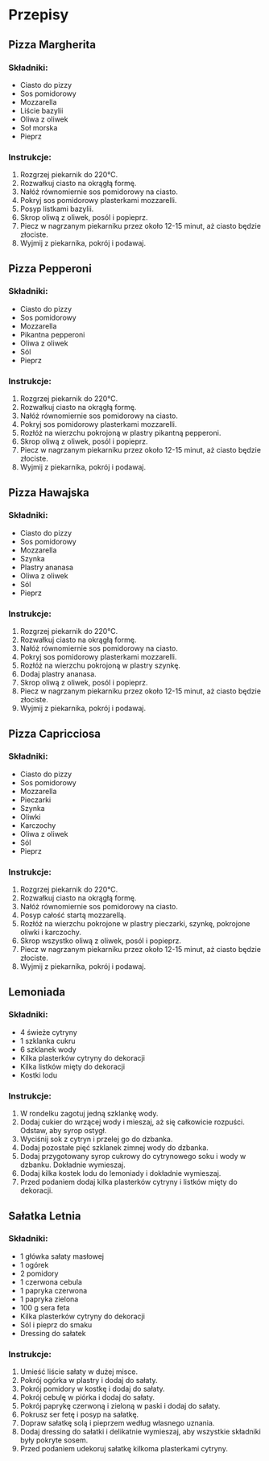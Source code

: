 # Przepisy

## Pizza Margherita

### Składniki:
- Ciasto do pizzy
- Sos pomidorowy
- Mozzarella
- Liście bazylii
- Oliwa z oliwek
- Soł morska
- Pieprz

### Instrukcje:
1. Rozgrzej piekarnik do 220°C.
2. Rozwałkuj ciasto na okrągłą formę.
3. Nałóż równomiernie sos pomidorowy na ciasto.
4. Pokryj sos pomidorowy plasterkami mozzarelli.
5. Posyp listkami bazylii.
6. Skrop oliwą z oliwek, posól i popieprz.
7. Piecz w nagrzanym piekarniku przez około 12-15 minut, aż ciasto będzie złociste.
8. Wyjmij z piekarnika, pokrój i podawaj.

## Pizza Pepperoni

### Składniki:
- Ciasto do pizzy
- Sos pomidorowy
- Mozzarella
- Pikantna pepperoni
- Oliwa z oliwek
- Sól
- Pieprz

### Instrukcje:
1. Rozgrzej piekarnik do 220°C.
2. Rozwałkuj ciasto na okrągłą formę.
3. Nałóż równomiernie sos pomidorowy na ciasto.
4. Pokryj sos pomidorowy plasterkami mozzarelli.
5. Rozłóż na wierzchu pokrojoną w plastry pikantną pepperoni.
6. Skrop oliwą z oliwek, posól i popieprz.
7. Piecz w nagrzanym piekarniku przez około 12-15 minut, aż ciasto będzie złociste.
8. Wyjmij z piekarnika, pokrój i podawaj.

## Pizza Hawajska

### Składniki:
- Ciasto do pizzy
- Sos pomidorowy
- Mozzarella
- Szynka
- Plastry ananasa
- Oliwa z oliwek
- Sól
- Pieprz

### Instrukcje:
1. Rozgrzej piekarnik do 220°C.
2. Rozwałkuj ciasto na okrągłą formę.
3. Nałóż równomiernie sos pomidorowy na ciasto.
4. Pokryj sos pomidorowy plasterkami mozzarelli.
5. Rozłóż na wierzchu pokrojoną w plastry szynkę.
6. Dodaj plastry ananasa.
7. Skrop oliwą z oliwek, posól i popieprz.
8. Piecz w nagrzanym piekarniku przez około 12-15 minut, aż ciasto będzie złociste.
9. Wyjmij z piekarnika, pokrój i podawaj.

## Pizza Capricciosa

### Składniki:
- Ciasto do pizzy
- Sos pomidorowy
- Mozzarella
- Pieczarki
- Szynka
- Oliwki
- Karczochy
- Oliwa z oliwek
- Sól
- Pieprz

### Instrukcje:
1. Rozgrzej piekarnik do 220°C.
2. Rozwałkuj ciasto na okrągłą formę.
3. Nałóż równomiernie sos pomidorowy na ciasto.
4. Posyp całość startą mozzarellą.
5. Rozłóż na wierzchu pokrojone w plastry pieczarki, szynkę, pokrojone oliwki i karczochy.
6. Skrop wszystko oliwą z oliwek, posól i popieprz.
7. Piecz w nagrzanym piekarniku przez około 12-15 minut, aż ciasto będzie złociste.
8. Wyjmij z piekarnika, pokrój i podawaj.

## Lemoniada

### Składniki:
- 4 świeże cytryny
- 1 szklanka cukru
- 6 szklanek wody
- Kilka plasterków cytryny do dekoracji
- Kilka listków mięty do dekoracji
- Kostki lodu

### Instrukcje:
1. W rondelku zagotuj jedną szklankę wody.
2. Dodaj cukier do wrzącej wody i mieszaj, aż się całkowicie rozpuści. Odstaw, aby syrop ostygł.
3. Wyciśnij sok z cytryn i przelej go do dzbanka.
4. Dodaj pozostałe pięć szklanek zimnej wody do dzbanka.
5. Dodaj przygotowany syrop cukrowy do cytrynowego soku i wody w dzbanku. Dokładnie wymieszaj.
6. Dodaj kilka kostek lodu do lemoniady i dokładnie wymieszaj.
7. Przed podaniem dodaj kilka plasterków cytryny i listków mięty do dekoracji.

## Sałatka Letnia

### Składniki:
- 1 główka sałaty masłowej
- 1 ogórek
- 2 pomidory
- 1 czerwona cebula
- 1 papryka czerwona
- 1 papryka zielona
- 100 g sera feta
- Kilka plasterków cytryny do dekoracji
- Sól i pieprz do smaku
- Dressing do sałatek

### Instrukcje:
1. Umieść liście sałaty w dużej misce.
2. Pokrój ogórka w plastry i dodaj do sałaty.
3. Pokrój pomidory w kostkę i dodaj do sałaty.
4. Pokrój cebulę w piórka i dodaj do sałaty.
5. Pokrój paprykę czerwoną i zieloną w paski i dodaj do sałaty.
6. Pokrusz ser fetę i posyp na sałatkę.
7. Dopraw sałatkę solą i pieprzem według własnego uznania.
8. Dodaj dressing do sałatki i delikatnie wymieszaj, aby wszystkie składniki były pokryte sosem.
9. Przed podaniem udekoruj sałatkę kilkoma plasterkami cytryny.



